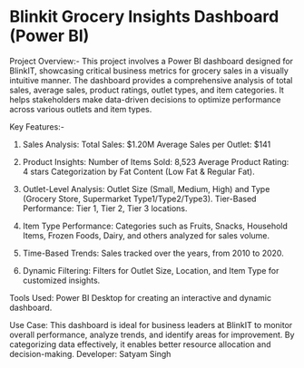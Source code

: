  # Blinkit Grocery Insights Dashboard (Power BI)

Project Overview:-
This project involves a Power BI dashboard designed for BlinkIT, showcasing critical business metrics for grocery sales in a visually intuitive manner. The dashboard provides a comprehensive analysis of total sales, average sales, product ratings, outlet types, and item categories. It helps stakeholders make data-driven decisions to optimize performance across various outlets and item types.

Key Features:-
1. Sales Analysis:
Total Sales: $1.20M
Average Sales per Outlet: $141

2. Product Insights:
Number of Items Sold: 8,523
Average Product Rating: 4 stars
Categorization by Fat Content (Low Fat & Regular Fat).

3. Outlet-Level Analysis:
Outlet Size (Small, Medium, High) and Type (Grocery Store, Supermarket Type1/Type2/Type3).
Tier-Based Performance: Tier 1, Tier 2, Tier 3 locations.

4. Item Type Performance:
Categories such as Fruits, Snacks, Household Items, Frozen Foods, Dairy, and others analyzed for sales volume.

5. Time-Based Trends:
Sales tracked over the years, from 2010 to 2020.

7. Dynamic Filtering:
Filters for Outlet Size, Location, and Item Type for customized insights.

Tools Used:
Power BI Desktop for creating an interactive and dynamic dashboard.

Use Case:
This dashboard is ideal for business leaders at BlinkIT to monitor overall performance, analyze trends, and identify areas for improvement. By categorizing data effectively, it enables better resource allocation and decision-making.
Developer:
Satyam Singh
